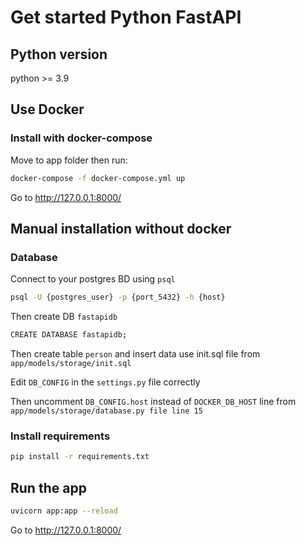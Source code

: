 # Get started Python FastAPI

## Python version
python >= 3.9


## Use Docker

### Install with docker-compose
Move to app folder then run:
```bash
docker-compose -f docker-compose.yml up
```
Go to http://127.0.0.1:8000/

## Manual installation without docker

### Database

Connect to your postgres BD using ```psql```
```bash
psql -U {postgres_user} -p {port_5432} -h {host}
```

Then create DB ```fastapidb```
```bash
CREATE DATABASE fastapidb;
```

Then create table ```person``` and insert data use init.sql file from ```app/models/storage/init.sql```

Edit ```DB_CONFIG``` in the ```settings.py``` file correctly

Then uncomment ```DB_CONFIG.host``` instead of ```DOCKER_DB_HOST``` line from ```app/models/storage/database.py file line 15```

### Install requirements
```bash
pip install -r requirements.txt
```
## Run the app
```bash
uvicorn app:app --reload
```
Go to http://127.0.0.1:8000/
